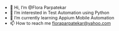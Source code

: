 - 👋 Hi, I’m @Flora Parpatekar
- 👀 I’m interested in Test Automation using Python
- 🌱 I’m currently learning Appium Mobile Automation
- 📫 How to reach me floraparpatekar@yahoo.com

<!---
FloraAro/FloraAro is a ✨ special ✨ repository because its `README.md` (this file) appears on your GitHub profile.
You can click the Preview link to take a look at your changes.
--->
